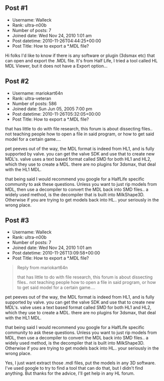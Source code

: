 ## Post #1
- Username: Walleck
- Rank: ultra-n00b
- Number of posts: 7
- Joined date: Wed Nov 24, 2010 1:01 am
- Post datetime: 2010-11-26T04:44:25+00:00
- Post Title: How to export a *.MDL file?

Hi folks
I'd like to know if there is any software or plugin (3dsmax etc) that can open and export the .MDL file. It's from Half Life, I tried a tool called HL MDL Viewer, but it does not have a Export option...
## Post #2
- Username: mariokart64n
- Rank: ultra-veteran
- Number of posts: 586
- Joined date: Sun Jun 05, 2005 7:00 pm
- Post datetime: 2010-11-26T05:32:05+00:00
- Post Title: How to export a *.MDL file?

that has little to do with file research, this forum is about dissecting files.. not teaching people how to open a file in said program, or how to get said model for a certain game....

pet peeves out of the way, the MDL format is indeed from HL1, and is fully supported by valve. you can get the valve SDK and use that to create new MDL's. valve uses a text based format called SMD for both HL1 and HL2, which they use to create a MDL. there are no plugins for 3dsmax, that deal with the HL1 MDL.

that being said I would recommend you google for a HalfLife specific community to ask these questions. Unless you want to just rip models from MDL, then use a decompiler to convert the MDL back into SMD files.. a widely used method, is the decompiler that is built into MilkShape3D. Otherwise if you are trying to get models back into HL.. your seriously in the wrong place.
## Post #3
- Username: Walleck
- Rank: ultra-n00b
- Number of posts: 7
- Joined date: Wed Nov 24, 2010 1:01 am
- Post datetime: 2010-11-26T13:09:58+00:00
- Post Title: How to export a *.MDL file?

> Reply from mariokart64n
>
> that has little to do with file research, this forum is about dissecting files.. not teaching people how to open a file in said program, or how to get said model for a certain game....

pet peeves out of the way, the MDL format is indeed from HL1, and is fully supported by valve. you can get the valve SDK and use that to create new MDL's. valve uses a text based format called SMD for both HL1 and HL2, which they use to create a MDL. there are no plugins for 3dsmax, that deal with the HL1 MDL.

that being said I would recommend you google for a HalfLife specific community to ask these questions. Unless you want to just rip models from MDL, then use a decompiler to convert the MDL back into SMD files.. a widely used method, is the decompiler that is built into MilkShape3D. Otherwise if you are trying to get models back into HL.. your seriously in the wrong place.

Yes, I just want extract those .mdl files, put the models in any 3D software. I've used google to try to find a tool that can do that, but I didn't find anything. 
But thanks for the advice, I'll get help in any HL forum.
